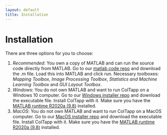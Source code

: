 ```yaml
---
layout: default
title: Installation
---
```

# Installation
There are three options for you to choose:
1. _Recommended_: You own a copy of MATLAB and can run the source code directly from MATLAB. Go to our [matlab code repo](https://github.com/ColTapp/matlab-code) and download the .m file. Load this into MATLAB and click run. Necessary toolboxes: *Mapping Toolbox*, *Image Processing Toolbox*, *Statistics and Machine Learning Toolbox* and *GUI Layout Toolbox*.
2. _Windows_: You do not own MATLAB and want to run ColTapp on a Windows 10 computer. Go to our [Windows installer repo](https://github.com/ColTapp/win-executable) and download the executable file. Install ColTapp with it. Make sure you have the [MATLAB runtime R2020a (9.8)](https://ch.mathworks.com/de/products/compiler/matlab-runtime.html) installed.
3. _MacOS_: You do not own MATLAB and want to run ColTapp on a MacOS computer. Go to our [MacOS installer repo](https://github.com/ColTapp/mac-executable) and download the executable file. Install ColTapp with it. Make sure you have the [MATLAB runtime R2020a (9.8)](https://ch.mathworks.com/de/products/compiler/matlab-runtime.html) installed.

